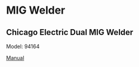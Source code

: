 # MIG Welder

## Chicago Electric Dual MIG Welder

Model: 94164

[Manual](https://drive.google.com/open?id=1sEncS-QVZqNk-edpvJrYu_3Ug3rL3Ajw)

